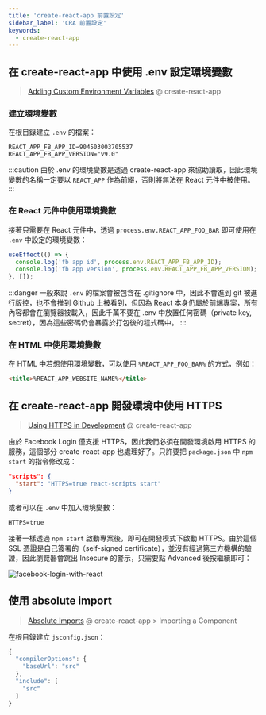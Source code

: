 ```yaml
---
title: 'create-react-app 前置設定'
sidebar_label: 'CRA 前置設定'
keywords:
  - create-react-app
---
```


## 在 create-react-app 中使用 .env 設定環境變數

> [Adding Custom Environment Variables](https://create-react-app.dev/docs/adding-custom-environment-variables/) @ create-react-app

### 建立環境變數

在根目錄建立 `.env` 的檔案：

```text title=".env"
REACT_APP_FB_APP_ID=904503003705537
REACT_APP_FB_APP_VERSION="v9.0"
```

:::caution
由於 .env 的環境變數是透過 create-react-app 來協助讀取，因此環境變數的名稱一定要以 `REACT_APP` 作為前綴，否則將無法在 React 元件中被使用。
:::

### 在 React 元件中使用環境變數

接著只需要在 React 元件中，透過 `process.env.REACT_APP_FOO_BAR` 即可使用在 `.env` 中設定的環境變數：

```jsx title="./src/App.js"
useEffect(() => {
  console.log('fb app id', process.env.REACT_APP_FB_APP_ID);
  console.log('fb app version', process.env.REACT_APP_FB_APP_VERSION);
}, []);
```

:::danger
一般來說 `.env` 的檔案會被包含在 .gitignore 中，因此不會進到 git 被進行版控，也不會推到 Github 上被看到，但因為 React 本身仍屬於前端專案，所有內容都會在瀏覽器被載入，因此千萬不要在 .env 中放置任何密碼（private key, secret），因為這些密碼仍會暴露於打包後的程式碼中。
:::

### 在 HTML 中使用環境變數

在 HTML 中若想使用環境變數，可以使用 `%REACT_APP_FOO_BAR%` 的方式，例如：

```html
<title>%REACT_APP_WEBSITE_NAME%</title>
```

## 在 create-react-app 開發環境中使用 HTTPS

> [Using HTTPS in Development](https://create-react-app.dev/docs/using-https-in-development/) @ create-react-app

由於 Facebook Login 僅支援 HTTPS，因此我們必須在開發環境啟用 HTTPS 的服務，這個部分 create-react-app 也處理好了。只許要把 `package.json` 中 `npm start` 的指令修改成：

```json title="package.json"
"scripts": {
  "start": "HTTPS=true react-scripts start"
}
```

或者可以在 `.env` 中加入環境變數：

```text title=".env"
HTTPS=true
```

接著一樣透過 `npm start` 啟動專案後，即可在開發模式下啟動 HTTPS。由於這個 SSL 憑證是自己簽署的（self-signed certificate），並沒有經過第三方機構的驗證，因此瀏覽器會跳出 Insecure 的警示，只需要點 Advanced 後按繼續即可：

![facebook-login-with-react](https://i.imgur.com/WL4AnO1.png)

## 使用 absolute import

> [Absolute Imports](https://create-react-app.dev/docs/importing-a-component/#absolute-imports) @ create-react-app > Importing a Component

在根目錄建立 `jsconfig.json`：

```js title="jsconfig.json"
{
  "compilerOptions": {
    "baseUrl": "src"
  },
  "include": [
    "src"
  ]
}
```
